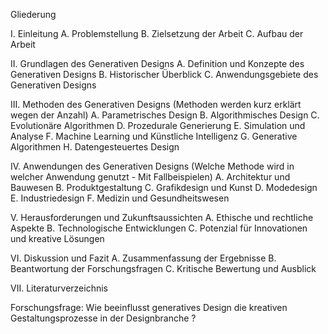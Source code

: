 Gliederung

I. Einleitung
   A. Problemstellung
   B. Zielsetzung der Arbeit
   C. Aufbau der Arbeit

II. Grundlagen des Generativen Designs
   A. Definition und Konzepte des Generativen Designs
   B. Historischer Überblick
   C. Anwendungsgebiete des Generativen Designs

III. Methoden des Generativen Designs (Methoden werden kurz erklärt wegen der Anzahl)
   A. Parametrisches Design
   B. Algorithmisches Design
   C. Evolutionäre Algorithmen
   D. Prozedurale Generierung
   E. Simulation und Analyse
   F. Machine Learning und Künstliche Intelligenz
   G. Generative Algorithmen
   H. Datengesteuertes Design

IV. Anwendungen des Generativen Designs (Welche Methode wird in welcher Anwendung genutzt - Mit Fallbeispielen)
   A. Architektur und Bauwesen
   B. Produktgestaltung
   C. Grafikdesign und Kunst
   D. Modedesign
   E. Industriedesign
   F. Medizin und Gesundheitswesen

V. Herausforderungen und Zukunftsaussichten
   A. Ethische und rechtliche Aspekte
   B. Technologische Entwicklungen
   C. Potenzial für Innovationen und kreative Lösungen

VI. Diskussion und Fazit
   A. Zusammenfassung der Ergebnisse
   B. Beantwortung der Forschungsfragen
   C. Kritische Bewertung und Ausblick

VII. Literaturverzeichnis

Forschungsfrage: Wie beeinflusst generatives Design die kreativen Gestaltungsprozesse in der Designbranche ?